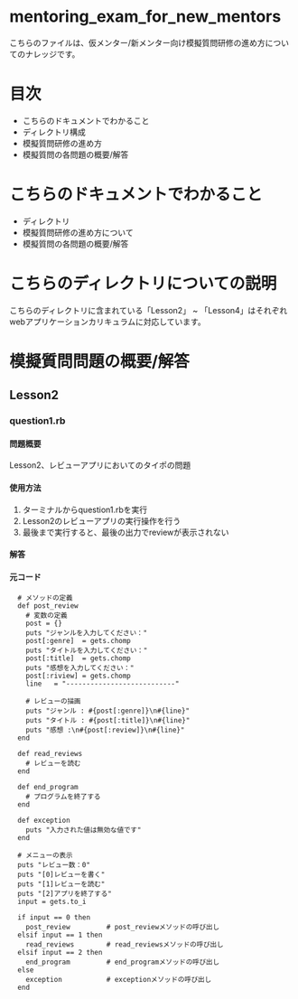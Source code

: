 # mentoring_exam_for_new_mentors

こちらのファイルは、仮メンター/新メンター向け模擬質問研修の進め方についてのナレッジです。

# 目次
+ こちらのドキュメントでわかること
+ ディレクトリ構成
+ 模擬質問研修の進め方
+ 模擬質問の各問題の概要/解答

# こちらのドキュメントでわかること
+ ディレクトリ
+ 模擬質問研修の進め方について
+ 模擬質問の各問題の概要/解答


# こちらのディレクトリについての説明

こちらのディレクトリに含まれている「Lesson2」 ~ 「Lesson4」はそれぞれwebアプリケーションカリキュラムに対応しています。

# 模擬質問問題の概要/解答

## Lesson2

### question1.rb

#### 問題概要
Lesson2、レビューアプリにおいてのタイポの問題


#### 使用方法
1. ターミナルからquestion1.rbを実行
2. Lesson2のレビューアプリの実行操作を行う
3. 最後まで実行すると、最後の出力でreviewが表示されない


#### 解答



#### 元コード

```
  # メソッドの定義
  def post_review
    # 変数の定義
    post = {}
    puts "ジャンルを入力してください："
    post[:genre]  = gets.chomp
    puts "タイトルを入力してください："
    post[:title]  = gets.chomp
    puts "感想を入力してください："
    post[:riview] = gets.chomp
    line   = "---------------------------"

    # レビューの描画
    puts "ジャンル : #{post[:genre]}\n#{line}"
    puts "タイトル : #{post[:title]}\n#{line}"
    puts "感想 :\n#{post[:review]}\n#{line}"
  end

  def read_reviews
    # レビューを読む
  end

  def end_program
    # プログラムを終了する
  end

  def exception
    puts "入力された値は無効な値です"
  end

  # メニューの表示
  puts "レビュー数：0"
  puts "[0]レビューを書く"
  puts "[1]レビューを読む"
  puts "[2]アプリを終了する"
  input = gets.to_i

  if input == 0 then
    post_review         # post_reviewメソッドの呼び出し
  elsif input == 1 then
    read_reviews        # read_reviewsメソッドの呼び出し
  elsif input == 2 then
    end_program         # end_programメソッドの呼び出し
  else
    exception           # exceptionメソッドの呼び出し
  end
```

